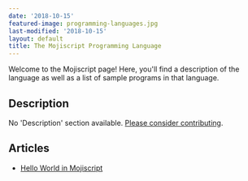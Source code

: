 ```yaml
---
date: '2018-10-15'
featured-image: programming-languages.jpg
last-modified: '2018-10-15'
layout: default
title: The Mojiscript Programming Language
---
```


Welcome to the Mojiscript page! Here, you'll find a description of the language as well as a list of sample programs in that language.

## Description

No 'Description' section available. [Please consider contributing](https://github.com/TheRenegadeCoder/sample-programs-website).

## Articles

- [Hello World in Mojiscript](https://sampleprograms.io/projects/hello-world/mojiscript)